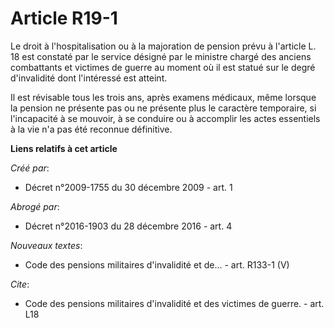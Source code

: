 # Article R19-1

Le droit à l'hospitalisation ou à la majoration de pension prévu à l'article L. 18 est constaté par le service désigné par le
ministre chargé des anciens combattants et victimes de guerre au moment où il est statué sur le degré d'invalidité dont
l'intéressé est atteint. 

Il est révisable tous les trois ans, après examens médicaux, même lorsque la pension ne présente pas ou ne présente plus le
caractère temporaire, si l'incapacité à se mouvoir, à se conduire ou à accomplir les actes essentiels à la vie n'a pas été
reconnue définitive.

**Liens relatifs à cet article**

_Créé par_:

  - Décret n°2009-1755 du 30 décembre 2009 - art. 1

_Abrogé par_:

  - Décret n°2016-1903 du 28 décembre 2016 - art. 4

_Nouveaux textes_:

  - Code des pensions militaires d'invalidité et de... - art. R133-1 (V)

_Cite_:

  - Code des pensions militaires d'invalidité et des victimes de guerre. - art. L18

